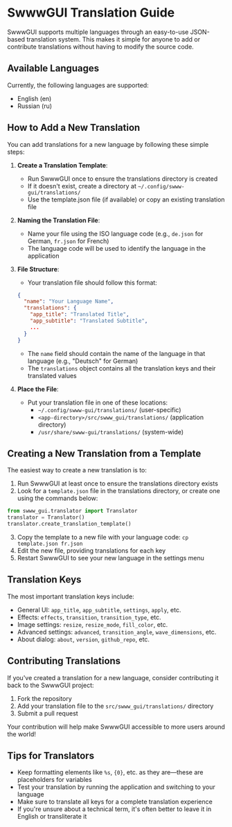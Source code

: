 # SwwwGUI Translation Guide

SwwwGUI supports multiple languages through an easy-to-use JSON-based translation system. This makes it simple for anyone to add or contribute translations without having to modify the source code.

## Available Languages

Currently, the following languages are supported:

- English (en)
- Russian (ru)

## How to Add a New Translation

You can add translations for a new language by following these simple steps:

1. **Create a Translation Template**:
   - Run SwwwGUI once to ensure the translations directory is created
   - If it doesn't exist, create a directory at `~/.config/swww-gui/translations/`
   - Use the template.json file (if available) or copy an existing translation file

2. **Naming the Translation File**:
   - Name your file using the ISO language code (e.g., `de.json` for German, `fr.json` for French)
   - The language code will be used to identify the language in the application

3. **File Structure**:
   - Your translation file should follow this format:
   ```json
   {
     "name": "Your Language Name",
     "translations": {
       "app_title": "Translated Title",
       "app_subtitle": "Translated Subtitle",
       ...
     }
   }
   ```
   - The `name` field should contain the name of the language in that language (e.g., "Deutsch" for German)
   - The `translations` object contains all the translation keys and their translated values

4. **Place the File**:
   - Put your translation file in one of these locations:
     - `~/.config/swww-gui/translations/` (user-specific)
     - `<app-directory>/src/swww_gui/translations/` (application directory)
     - `/usr/share/swww-gui/translations/` (system-wide)

## Creating a New Translation from a Template

The easiest way to create a new translation is to:

1. Run SwwwGUI at least once to ensure the translations directory exists
2. Look for a `template.json` file in the translations directory, or create one using the commands below:

```python
from swww_gui.translator import Translator
translator = Translator()
translator.create_translation_template()
```

3. Copy the template to a new file with your language code: `cp template.json fr.json`
4. Edit the new file, providing translations for each key
5. Restart SwwwGUI to see your new language in the settings menu

## Translation Keys

The most important translation keys include:

- General UI: `app_title`, `app_subtitle`, `settings`, `apply`, etc.
- Effects: `effects`, `transition`, `transition_type`, etc.
- Image settings: `resize`, `resize_mode`, `fill_color`, etc.
- Advanced settings: `advanced`, `transition_angle`, `wave_dimensions`, etc.
- About dialog: `about`, `version`, `github_repo`, etc.

## Contributing Translations

If you've created a translation for a new language, consider contributing it back to the SwwwGUI project:

1. Fork the repository
2. Add your translation file to the `src/swww_gui/translations/` directory
3. Submit a pull request

Your contribution will help make SwwwGUI accessible to more users around the world!

## Tips for Translators

- Keep formatting elements like `%s`, `{0}`, etc. as they are—these are placeholders for variables
- Test your translation by running the application and switching to your language
- Make sure to translate all keys for a complete translation experience
- If you're unsure about a technical term, it's often better to leave it in English or transliterate it 